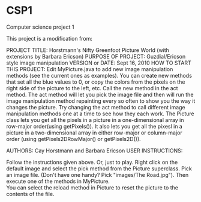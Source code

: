 # CSP1
Computer science project 1

This project is a modification from:

PROJECT TITLE: Horstmann's Nifty Greenfoot Picture World (with extensions by Barbara Ericson)
PURPOSE OF PROJECT: Guzdial/Ericson style image manipulation
VERSION or DATE: Sept 16, 2010
HOW TO START THIS PROJECT: Edit MyPicture.java to add new image manipulation methods (see the current ones
as examples).  You can create new methods that set all the blue values to 0, or copy the colors from the pixels on the 
right side of the picture to the left, etc.  Call the new method in the act method.  The act method will let you pick the 
image file and then will run the image manipulation method repainting every so often to show you the way 
it changes the picture. Try changing the act method to call different image manipulation methods one
at a time to see how they each work.  The Picture class lets you get all the pixels in a picture in a 
one-dimensional array in row-major order(using getPixels()).  It also lets you get all the pixesl in a 
picture in a two-dimensional array in either row-major or column-major order (using getPixels2DRowMajor() or 
getPixels2D()).

AUTHORS: Cay Horstmann and Barbara Ericson
USER INSTRUCTIONS:

Follow the instructions given above. Or, just to play.  Right click on the default image and 
select the pick method from the Picture superclass.  Pick an image file. (Don't 
have one handy? Pick "images/The Road.jpg").  Then execute one of the methods in MyPicture.  
You can select the reload method in Picture to reset the picture to the contents of the file.




